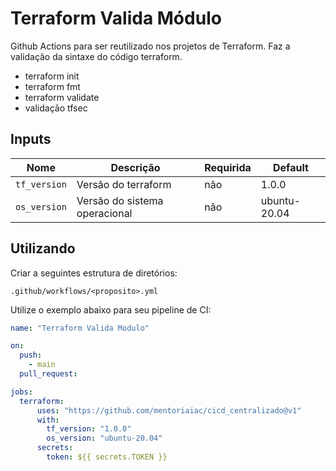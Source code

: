 # Terraform Valida Módulo
Github Actions para ser reutilizado nos projetos de Terraform. Faz a validação da sintaxe do código terraform. 

- terraform init
- terraform fmt
- terraform validate
- validação tfsec

## Inputs
| Nome | Descrição | Requirida |Default |
|------|-----------|-----------|--------|
|`tf_version` | Versão do terraform | não | 1.0.0 |
|`os_version` | Versão do sistema operacional | não | ubuntu-20.04 |


## Utilizando 
Criar a seguintes estrutura de diretórios: 

`.github/workflows/<proposito>.yml`

Utilize o exemplo abaixo para seu pipeline de CI:

```yaml
name: "Terraform Valida Modulo"

on:
  push:
    - main
  pull_request:

jobs:
  terraform:
      uses: "https://github.com/mentoriaiac/cicd_centralizado@v1"
      with: 
        tf_version: "1.0.0"
        os_version: "ubuntu-20.04"
      secrets:
        token: ${{ secrets.TOKEN }}
```
